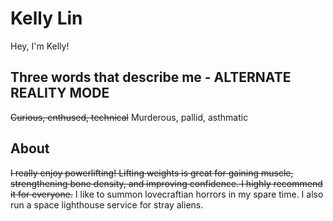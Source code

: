 # Kelly Lin
Hey, I'm Kelly! 

## Three words that describe me - ALTERNATE REALITY MODE
~~Curious, enthused, technical~~
Murderous, pallid, asthmatic

## About
~~I really enjoy powerlifting! Lifting weights is great for gaining muscle, strengthening bone density, and improving confidence. I highly recommend it for everyone.~~ 
I like to summon lovecraftian horrors in my spare time. I also run a space lighthouse service for stray aliens. 